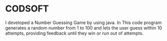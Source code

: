 # CODSOFT
I developed a Number Guessing Game by using java. In This code program generates a random number from 1 to 100 and lets the user guess within 10 attempts, providing feedback until they win or run out of attempts.
